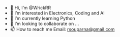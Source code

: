 - 👋 Hi, I’m @WrickRR
- 👀 I’m interested in Electronics, Coding and AI
- 🌱 I’m currently learning Python
- 💞️ I’m looking to collaborate on ...
- 📫 How to reach me Email: rsouparna@gmail.com

<!---
WrickRR/WrickRR is a ✨ special ✨ repository because its `README.md` (this file) appears on your GitHub profile.
You can click the Preview link to take a look at your changes.
--->
